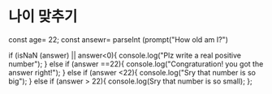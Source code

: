 # 나이 맞추기
const age= 22;
const ansewr= parseInt (prompt("How old am I?")

if (isNaN (answer) || answer<0){
console.log("Plz write a real positive number");
} else if (answer ==22){
console.log("Congraturation! you got the answer right!");
} else if (answer <22){
console.log("Sry that number is so big");
} else if (answer > 22){
console.log(Sry that number is so small);
};
